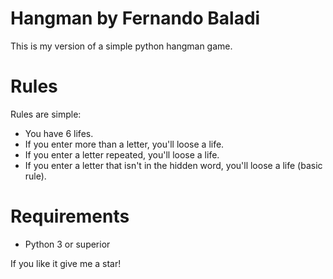 # Hangman by Fernando Baladi

This is my version of a simple python hangman game. 

# Rules

Rules are simple:

* You have 6 lifes.
* If you enter more than a letter, you'll loose a life.
* If you enter a letter repeated, you'll loose a life.
* If you enter a letter that isn't in the hidden word, you'll loose a life (basic rule).

# Requirements

* Python 3 or superior

If you like it give me a star!

